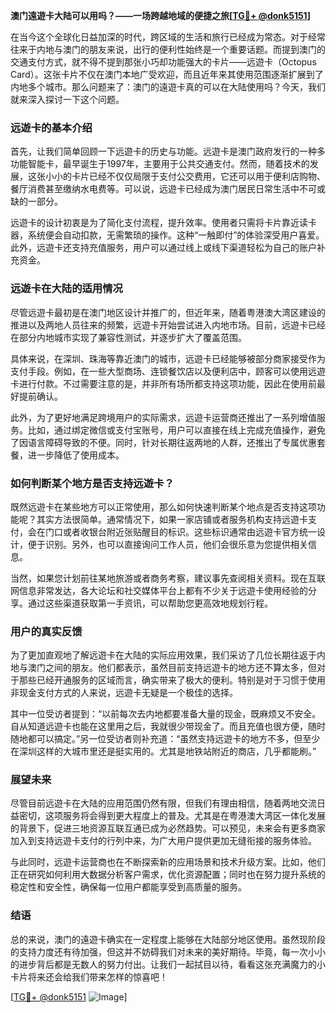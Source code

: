 **澳门遠遊卡大陆可以用吗？——一场跨越地域的便捷之旅[[TG💪+ @donk5151](https://t.me/s/donk5151)]**

在当今这个全球化日益加深的时代，跨区域的生活和旅行已经成为常态。对于经常往来于内地与澳门的朋友来说，出行的便利性始终是一个重要话题。而提到澳门的交通支付方式，就不得不提到那张小巧却功能强大的卡片——远遊卡（Octopus Card）。这张卡片不仅在澳门本地广受欢迎，而且近年来其使用范围逐渐扩展到了内地多个城市。那么问题来了：澳门的遠遊卡真的可以在大陆使用吗？今天，我们就来深入探讨一下这个问题。

### 远遊卡的基本介绍

首先，让我们简单回顾一下远遊卡的历史与功能。远遊卡是澳门政府发行的一种多功能智能卡，最早诞生于1997年，主要用于公共交通支付。然而，随着技术的发展，这张小小的卡片已经不仅仅局限于支付公交费用，它还可以用于便利店购物、餐厅消费甚至缴纳水电费等。可以说，远遊卡已经成为澳门居民日常生活中不可或缺的一部分。

远遊卡的设计初衷是为了简化支付流程，提升效率。使用者只需将卡片靠近读卡器，系统便会自动扣款，无需繁琐的操作。这种“一触即付”的体验深受用户喜爱。此外，远遊卡还支持充值服务，用户可以通过线上或线下渠道轻松为自己的账户补充资金。

### 远遊卡在大陆的适用情况

尽管远遊卡最初是在澳门地区设计并推广的，但近年来，随着粤港澳大湾区建设的推进以及两地人员往来的频繁，远遊卡开始尝试进入内地市场。目前，远遊卡已经在部分内地城市实现了兼容性测试，并逐步扩大了覆盖范围。

具体来说，在深圳、珠海等靠近澳门的城市，远遊卡已经能够被部分商家接受作为支付手段。例如，在一些大型商场、连锁餐饮店以及便利店中，顾客可以使用远遊卡进行付款。不过需要注意的是，并非所有场所都支持这项功能，因此在使用前最好提前确认。

此外，为了更好地满足跨境用户的实际需求，远遊卡运营商还推出了一系列增值服务。比如，通过绑定微信或支付宝账号，用户可以直接在线上完成充值操作，避免了因语言障碍导致的不便。同时，针对长期往返两地的人群，还推出了专属优惠套餐，进一步降低了使用成本。

### 如何判断某个地方是否支持远遊卡？

既然远遊卡在某些地方可以正常使用，那么如何快速判断某个地点是否支持这项功能呢？其实方法很简单。通常情况下，如果一家店铺或者服务机构支持远遊卡支付，会在门口或者收银台附近张贴醒目的标识。这些标识通常由远遊卡官方统一设计，便于识别。另外，也可以直接询问工作人员，他们会很乐意为您提供相关信息。

当然，如果您计划前往某地旅游或者商务考察，建议事先查阅相关资料。现在互联网信息非常发达，各大论坛和社交媒体平台上都有不少关于远遊卡使用经验的分享。通过这些渠道获取第一手资讯，可以帮助您更高效地规划行程。

### 用户的真实反馈

为了更加直观地了解远遊卡在大陆的实际应用效果，我们采访了几位长期往返于内地与澳门之间的朋友。他们都表示，虽然目前支持远遊卡的地方还不算太多，但对于那些已经开通服务的区域而言，确实带来了极大的便利。特别是对于习惯于使用非现金支付方式的人来说，远遊卡无疑是一个极佳的选择。

其中一位受访者提到：“以前每次去内地都要准备大量的现金，既麻烦又不安全。自从知道远遊卡也能在这里用之后，我就很少带现金了。而且充值也很方便，随时随地都可以搞定。”另一位受访者则补充道：“虽然支持远遊卡的地方不多，但至少在深圳这样的大城市里还是挺实用的。尤其是地铁站附近的商店，几乎都能刷。”

### 展望未来

尽管目前远遊卡在大陆的应用范围仍然有限，但我们有理由相信，随着两地交流日益密切，这项服务将会得到更大程度上的普及。尤其是在粤港澳大湾区一体化发展的背景下，促进三地资源互联互通已成为必然趋势。可以预见，未来会有更多商家加入到支持远遊卡支付的行列中来，为广大用户提供更加无缝衔接的服务体验。

与此同时，远遊卡运营商也在不断探索新的应用场景和技术升级方案。比如，他们正在研究如何利用大数据分析客户需求，优化资源配置；同时也在努力提升系统的稳定性和安全性，确保每一位用户都能享受到高质量的服务。

### 结语

总的来说，澳门的遠遊卡确实在一定程度上能够在大陆部分地区使用。虽然现阶段的支持力度还有待加强，但这并不妨碍我们对未来的美好期待。毕竟，每一次小小的进步背后都是无数人的努力付出。让我们一起拭目以待，看看这张充满魔力的小卡片将来还会给我们带来怎样的惊喜吧！

[[TG💪+ @donk5151](https://t.me/s/donk5151) ![Image](https://i.postimg.cc/rwNCRYN7/Snipaste-2025-04-30-17-27-05.png)]